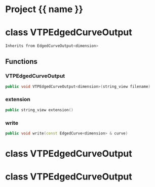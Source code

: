 <script setup>
import {useRoute} from 'vitepress'
const {path} = useRoute()
const tokens = path.split('/')
const words = tokens[2].split('-');
for (let i = 0; i < words.length; i++) {
    words[i] = words[i].charAt(0).toUpperCase() + words[i].slice(1);
    words[i] = words[i].replace('geode', 'Geode')
}
const name = words.join('-');
</script>
# Project {{ name }}

# class VTPEdgedCurveOutput


```cpp
Inherits from EdgedCurveOutput<dimension>
```



## Functions

### VTPEdgedCurveOutput

```cpp
public void VTPEdgedCurveOutput<dimension>(string_view filename)
```


### extension

```cpp
public string_view extension()
```


### write

```cpp
public void write(const EdgedCurve<dimension> & curve)
```




# class VTPEdgedCurveOutput

# class VTPEdgedCurveOutput

